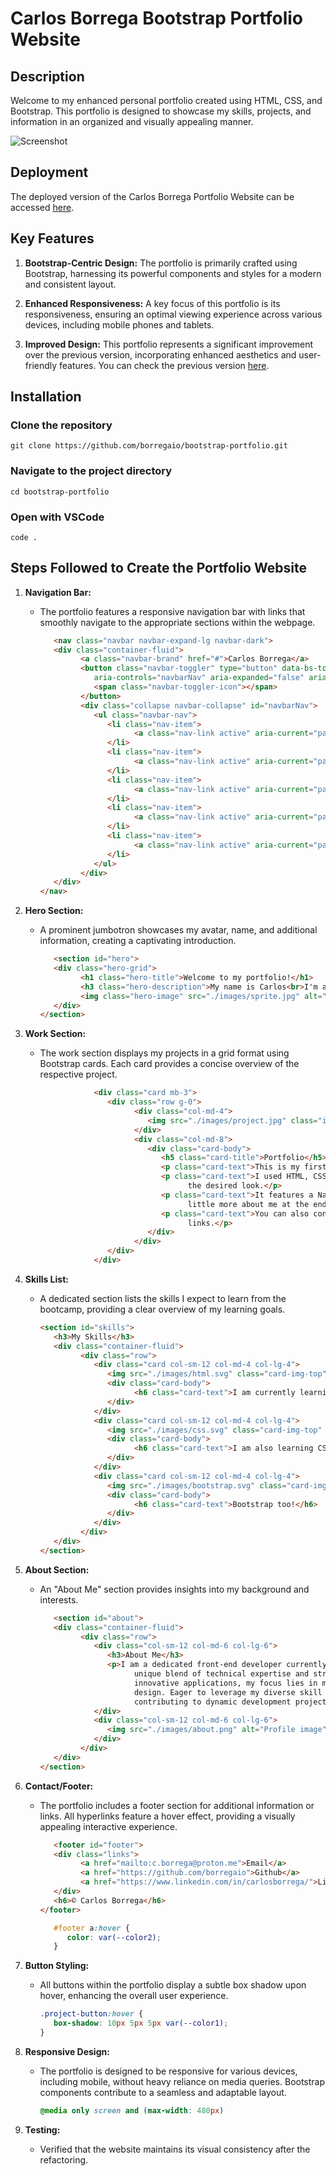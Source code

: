 # Carlos Borrega Bootstrap Portfolio Website

## Description 

Welcome to my enhanced personal portfolio created using HTML, CSS, and Bootstrap. This portfolio is designed to showcase my skills, projects, and information in an organized and visually appealing manner.

![Screenshot](./images/bootstrap-portfolio.png)


## Deployment

The deployed version of the Carlos Borrega Portfolio Website can be accessed [here](https://borregaio.github.io/bootstrap-portfolio/).


## Key Features

1. **Bootstrap-Centric Design:** The portfolio is primarily crafted using Bootstrap, harnessing its powerful components and styles for a modern and consistent layout.

2. **Enhanced Responsiveness:** A key focus of this portfolio is its responsiveness, ensuring an optimal viewing experience across various devices, including mobile phones and tablets.

3. **Improved Design:** This portfolio represents a significant improvement over the previous version, incorporating enhanced aesthetics and user-friendly features. You can check the previous version [here](https://borregaio.github.io/special-system/).


## Installation

### Clone the repository
```console
git clone https://github.com/borregaio/bootstrap-portfolio.git
```

### Navigate to the project directory
```console
cd bootstrap-portfolio
```

### Open with VSCode
```console
code .
```

## Steps Followed to Create the Portfolio Website

1. **Navigation Bar:**
   - The portfolio features a responsive navigation bar with links that smoothly navigate to the appropriate sections within the webpage.

      ```html
         <nav class="navbar navbar-expand-lg navbar-dark">
         <div class="container-fluid">
               <a class="navbar-brand" href="#">Carlos Borrega</a>
               <button class="navbar-toggler" type="button" data-bs-toggle="collapse" data-bs-target="#navbarNav"
                  aria-controls="navbarNav" aria-expanded="false" aria-label="Toggle navigation">
                  <span class="navbar-toggler-icon"></span>
               </button>
               <div class="collapse navbar-collapse" id="navbarNav">
                  <ul class="navbar-nav">
                     <li class="nav-item">
                           <a class="nav-link active" aria-current="page" href="#">Home</a>
                     </li>
                     <li class="nav-item">
                           <a class="nav-link active" aria-current="page" href="#work">Work</a>
                     </li>
                     <li class="nav-item">
                           <a class="nav-link active" aria-current="page" href="#skills">Skills</a>
                     </li>
                     <li class="nav-item">
                           <a class="nav-link active" aria-current="page" href="#about">About</a>
                     </li>
                     <li class="nav-item">
                           <a class="nav-link active" aria-current="page" href="#footer">Contact</a>
                     </li>
                  </ul>
               </div>
         </div>
      </nav>
      ```

2. **Hero Section:**
   - A prominent jumbotron showcases my avatar, name, and additional information, creating a captivating introduction.

      ```html
         <section id="hero">
         <div class="hero-grid">
               <h1 class="hero-title">Welcome to my portfolio!</h1>
               <h3 class="hero-description">My name is Carlos<br>I'm a Front-End Web Development<br>Bootcamp Student</h3>
               <img class="hero-image" src="./images/sprite.jpg" alt="Profile sprite">
         </div>
      </section>
      ```

3. **Work Section:**
   - The work section displays my projects in a grid format using Bootstrap cards. Each card provides a concise overview of the respective project.

      ```html
                  <div class="card mb-3">
                     <div class="row g-0">
                           <div class="col-md-4">
                              <img src="./images/project.jpg" class="img-fluid rounded-start" alt="Project image">
                           </div>
                           <div class="col-md-8">
                              <div class="card-body">
                                 <h5 class="card-title">Portfolio</h5>
                                 <p class="card-text">This is my first project.</p>
                                 <p class="card-text">I used HTML, CSS and Bootstrap to achieve
                                       the desired look.</p>
                                 <p class="card-text">It features a Navbar, a Hero section, my skills, my work, and a
                                       little more about me at the end.</p>
                                 <p class="card-text">You can also contact me clicking on the footer
                                       links.</p>
                              </div>
                           </div>
                     </div>
                  </div>
      ```

4. **Skills List:**
    - A dedicated section lists the skills I expect to learn from the bootcamp, providing a clear overview of my learning goals.

      ```html
      <section id="skills">
         <h3>My Skills</h3>
         <div class="container-fluid">
               <div class="row">
                  <div class="card col-sm-12 col-md-4 col-lg-4">
                     <img src="./images/html.svg" class="card-img-top" alt="HTML">
                     <div class="card-body">
                           <h6 class="card-text">I am currently learning HTML5</h6>
                     </div>
                  </div>
                  <div class="card col-sm-12 col-md-4 col-lg-4">
                     <img src="./images/css.svg" class="card-img-top" alt="CSS">
                     <div class="card-body">
                           <h6 class="card-text">I am also learning CSS3</h6>
                     </div>
                  </div>
                  <div class="card col-sm-12 col-md-4 col-lg-4">
                     <img src="./images/bootstrap.svg" class="card-img-top" alt="Bootstrap">
                     <div class="card-body">
                           <h6 class="card-text">Bootstrap too!</h6>
                     </div>
                  </div>
               </div>
         </div>
      </section>
      ```

5. **About Section:**
   - An "About Me" section provides insights into my background and interests.

      ```html
         <section id="about">
         <div class="container-fluid">
               <div class="row">
                  <div class="col-sm-12 col-md-6 col-lg-6">
                     <h3>About Me</h3>
                     <p>I am a dedicated front-end developer currently enrolled in a comprehensive bootcamp, I bring a
                           unique blend of technical expertise and strong interpersonal skills. Passionate about crafting
                           innovative applications, my focus lies in mobile
                           design. Eager to leverage my diverse skill set and relentless drive for excellence in
                           contributing to dynamic development projects. </p>
                  </div>
                  <div class="col-sm-12 col-md-6 col-lg-6">
                     <img src="./images/about.png" alt="Profile image">
                  </div>
               </div>
         </div>
      </section>
      ```

6. **Contact/Footer:**
   - The portfolio includes a footer section for additional information or links. All hyperlinks feature a hover effect, providing a visually appealing interactive experience.

      ```html
         <footer id="footer">
         <div class="links">
               <a href="mailto:c.borrega@proton.me">Email</a>
               <a href="https://github.com/borregaio">Github</a>
               <a href="https://www.linkedin.com/in/carlosborrega/">LinkedIn</a>
         </div>
         <h6>© Carlos Borrega</h6>
      </footer>
      ```

      ```css
         #footer a:hover {
            color: var(--color2);
         }
      ```

7. **Button Styling:**
   - All buttons within the portfolio display a subtle box shadow upon hover, enhancing the overall user experience.

      ```css
      .project-button:hover {
         box-shadow: 10px 5px 5px var(--color1);
      }
      ```

8. **Responsive Design:**
   - The portfolio is designed to be responsive for various devices, including mobile, without heavy reliance on media queries. Bootstrap components contribute to a seamless and adaptable layout.

      ```css
      @media only screen and (max-width: 480px)
      ```

9. **Testing:**
   - Verified that the website maintains its visual consistency after the refactoring.